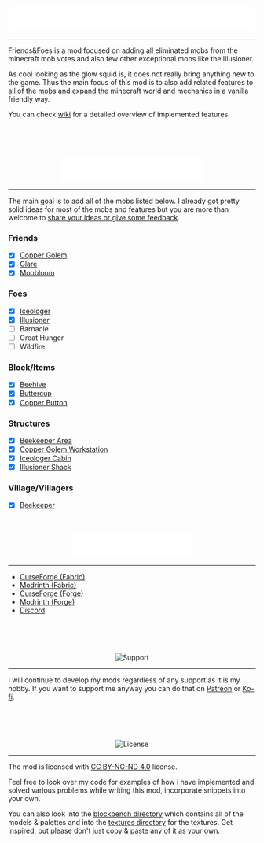 <br>
<p align="center">
    <img src="https://github.com/Faboslav/friends-and-foes/blob/master/.github/assets/title.svg?raw=true" width="500" height="48" title="Friends&Foes" alt="Friends&Foes">
</p>

---

Friends&Foes is a mod focused on adding all eliminated mobs from the minecraft mob votes and also few other exceptional
mobs like the Illusioner.

As cool looking as the glow squid is, it does not really bring anything new to the game. Thus the main focus of this mod
is to also add related features to all of the mobs and expand the minecraft world and mechanics in a vanilla friendly
way.

You can check [wiki] for a detailed overview of implemented features.

<br>
<br>
<br>

<p align="center">
    <img src="https://github.com/Faboslav/friends-and-foes/blob/master/.github/assets/roadmap.svg?raw=true" width="290" height="48" title="Roadmap" alt="Roadmap">
</p>

---

The main goal is to add all of the mobs listed below. I already got pretty solid ideas for most of the mobs and features
but you are more than welcome to [share your ideas or give some feedback].

### Friends

- [x] [Copper Golem]
- [x] [Glare]
- [x] [Moobloom]

### Foes

- [x] [Iceologer]
- [x] [Illusioner]
- [ ] Barnacle
- [ ] Great Hunger
- [ ] Wildfire

### Block/Items

- [x] [Beehive]
- [x] [Buttercup]
- [x] [Copper Button]

### Structures

- [x] [Beekeeper Area]
- [x] [Copper Golem Workstation]
- [x] [Iceologer Cabin]
- [x] [Illusioner Shack]

### Village/Villagers

- [x] [Beekeeper]
  <br>
  <br>
  <br>

<p align="center">
  <img src="https://github.com/Faboslav/friends-and-foes/blob/master/.github/assets/socials.svg?raw=true" width="247" height="48" title="Socials" alt="Socials">
</p>

---

- [CurseForge (Fabric)]
- [Modrinth (Fabric)]
- [CurseForge (Forge)]
- [Modrinth (Forge)]
- [Discord]

<br>
<br>
<br>

<p align="center">
  <img src="https://github.com/Faboslav/friends-and-foes/blob/master/.github/assets/curseforge/title/support.svg?raw=true" width="276" height="48" title="Support" alt="Support">
</p>

---

I will continue to develop my mods regardless of any support as it is my hobby. If you want to support me anyway you can
do that on [Patreon] or [Ko-fi].

<br>
<br>
<br>

<p align="center">
  <img src="https://github.com/Faboslav/friends-and-foes/blob/master/.github/assets/license.svg?raw=true" width="251" height="48" title="License" alt="License">
</p>

---

The mod is licensed with [CC BY-NC-ND 4.0] license.

Feel free to look over my code for examples of how i have implemented and solved various problems while writing this
mod, incorporate snippets into your own.

You can also look into the [blockbench directory] which contains all of the models & palettes and into
the [textures directory] for the textures. Get inspired, but please don't just copy & paste any of it as your own.

[Copper Golem]: https://github.com/Faboslav/friends-and-foes/wiki/Copper-Golem

[Glare]: https://github.com/Faboslav/friends-and-foes/wiki/Glare

[Moobloom]: https://github.com/Faboslav/friends-and-foes/wiki/Moobloom

[Iceologer]: https://github.com/Faboslav/friends-and-foes/wiki/Iceologer

[Illusioner]: https://github.com/Faboslav/friends-and-foes/wiki/Illusioner

[Beehive]: https://github.com/Faboslav/friends-and-foes/wiki/Beehive

[Buttercup]: https://github.com/Faboslav/friends-and-foes/wiki/Buttercup

[Copper Button]: https://github.com/Faboslav/friends-and-foes/wiki/Copper-Button

[Beekeeper Area]: https://github.com/Faboslav/friends-and-foes/wiki/Beekeeeper-Area

[Copper Golem Workstation]: https://github.com/Faboslav/friends-and-foes/wiki/Copper-Golem-Workstation

[Iceologer Cabin]: https://github.com/Faboslav/friends-and-foes/wiki/Iceologer-Cabin

[Illusioner Shack]: https://github.com/Faboslav/friends-and-foes/wiki/Illusioner-Shack

[Beekeeper]: https://github.com/Faboslav/friends-and-foes/wiki/Beekeeeper

[share your ideas or give some feedback]: https://github.com/Faboslav/friends-and-foes/issues/new?assignees=Faboslav&labels=feature&template=feature_request.md&title=

[wiki]: https://github.com/Faboslav/friends-and-foes/wiki

[CurseForge (Fabric)]: https://www.curseforge.com/minecraft/mc-mods/friends-foes

[Modrinth (Fabric)]: https://modrinth.com/mod/friends-and-foes

[CurseForge (Forge)]: https://www.curseforge.com/minecraft/mc-mods/friends-foes-forge

[Modrinth (Forge)]: https://modrinth.com/mod/friends-and-foes-forge

[Discord]: https://discord.com/invite/QGwFvvMQCn

[Patreon]: https://www.patreon.com/Faboslav

[Ko-fi]: https://ko-fi.com/faboslav

[CC BY-NC-ND 4.0]: https://github.com/Faboslav/friends-and-foes/blob/master/LICENSE.txt

[blockbench directory]: https://github.com/Faboslav/friends-and-foes/tree/master/blockbench

[textures directory]: https://github.com/Faboslav/friends-and-foes/tree/master/src/main/resources/assets/friendsandfoes/textures
